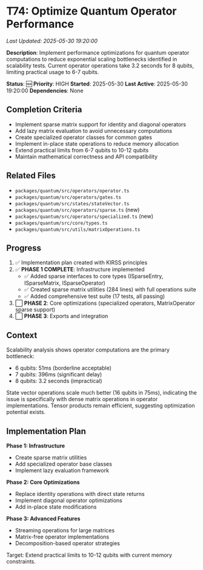 # T74: Optimize Quantum Operator Performance
*Last Updated: 2025-05-30 19:20:00*

**Description**: Implement performance optimizations for quantum operator computations to reduce exponential scaling bottlenecks identified in scalability tests. Current operator operations take 3.2 seconds for 8 qubits, limiting practical usage to 6-7 qubits.

**Status**: 🆕 **Priority**: HIGH **Started**: 2025-05-30
**Last Active**: 2025-05-30 19:20:00
**Dependencies**: None

## Completion Criteria
- Implement sparse matrix support for identity and diagonal operators
- Add lazy matrix evaluation to avoid unnecessary computations
- Create specialized operator classes for common gates
- Implement in-place state operations to reduce memory allocation
- Extend practical limits from 6-7 qubits to 10-12 qubits
- Maintain mathematical correctness and API compatibility

## Related Files
- `packages/quantum/src/operators/operator.ts`
- `packages/quantum/src/operators/gates.ts`
- `packages/quantum/src/states/stateVector.ts`
- `packages/quantum/src/operators/sparse.ts` (new)
- `packages/quantum/src/operators/specialized.ts` (new)
- `packages/quantum/src/core/types.ts`
- `packages/quantum/src/utils/matrixOperations.ts`

## Progress
1. ✅ Implementation plan created with KIRSS principles
2. ✅ **PHASE 1 COMPLETE**: Infrastructure implemented
   - ✅ Added sparse interfaces to core types (ISparseEntry, ISparseMatrix, ISparseOperator)
   - ✅ Created sparse matrix utilities (284 lines) with full operations suite
   - ✅ Added comprehensive test suite (17 tests, all passing)
3. ⬜ **PHASE 2**: Core optimizations (specialized operators, MatrixOperator sparse support)
4. ⬜ **PHASE 3**: Exports and integration

## Context
Scalability analysis shows operator computations are the primary bottleneck:
- 6 qubits: 51ms (borderline acceptable)
- 7 qubits: 396ms (significant delay)
- 8 qubits: 3.2 seconds (impractical)

State vector operations scale much better (16 qubits in 75ms), indicating the issue is specifically with dense matrix operations in operator implementations. Tensor products remain efficient, suggesting optimization potential exists.

## Implementation Plan
**Phase 1: Infrastructure**
- Create sparse matrix utilities
- Add specialized operator base classes
- Implement lazy evaluation framework

**Phase 2: Core Optimizations**
- Replace identity operations with direct state returns
- Implement diagonal operator optimizations
- Add in-place state modifications

**Phase 3: Advanced Features**
- Streaming operations for large matrices
- Matrix-free operator implementations
- Decomposition-based operator strategies

Target: Extend practical limits to 10-12 qubits with current memory constraints.
